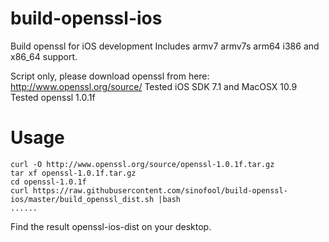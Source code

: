 build-openssl-ios
=================

Build openssl for iOS development
Includes armv7 armv7s arm64 i386 and x86_64 support.

Script only, please download openssl from here: http://www.openssl.org/source/
Tested iOS SDK 7.1 and MacOSX 10.9
Tested openssl 1.0.1f

Usage
=================
```
curl -O http://www.openssl.org/source/openssl-1.0.1f.tar.gz
tar xf openssl-1.0.1f.tar.gz
cd openssl-1.0.1f
curl https://raw.githubusercontent.com/sinofool/build-openssl-ios/master/build_openssl_dist.sh |bash
......
```
Find the result openssl-ios-dist on your desktop.
